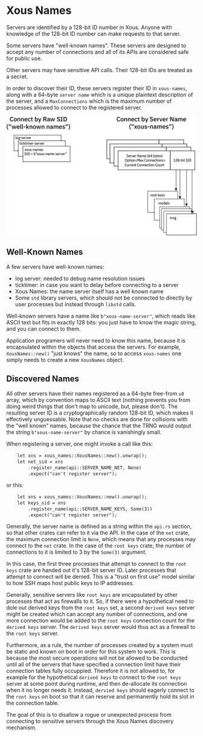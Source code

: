 # Xous Names

Servers are identified by a 128-bit ID number in Xous. Anyone with knowledge of the 128-bit ID number can make requests to that server.

Some servers have "well-known names". These servers are designed to accept any number of connections and all of its APIs are considered safe for public use.

Other servers may have sensitive API calls. Their 128-bit IDs are treated as a secret.

In order to discover their ID, these servers register their ID in `xous-names`, along with a 64-byte `server name` which is a unique plaintext description of the server, and a `MaxConnections` which is the maximum number of processes allowed to connect to the registered server.

![overview of Xous names](images/xous-names.png)

## Well-Known Names

A few servers have well-known names:

- log server: needed to debug name resolution issues
- ticktimer: in case you want to delay before connecting to a server
- Xous Names: the name server itself has a well known name
- Some `std` library servers, which should not be connected to directly by user processes but instead through `libstd` calls.

Well-known servers have a name like `b"xous-name-server"`, which reads like ASCII text but fits in exactly 128 bits: you just have to know the magic string, and you can connect to them.

Application programers will never need to know this name, because it is encapsulated within the objects that access the servers. For example, `XousNames::new()` "just knows" the name, so to access `xous-names` one simply needs to create a new `XousNames` object.

## Discovered Names

All other servers have their names registered as a 64-byte free-from `u8` array, which by convention maps to ASCII text (nothing prevents you from doing weird things that don't map to unicode, but, please don't). The resulting server ID is a cryptographically random 128-bit ID, which makes it effectively unguessable. Note that no checks are done for collisions with the "well known" names, because the chance that the TRNG would output the string `b"xous-name-server"` by chance is vanishingly small.

When registering a server, one might invoke a call like this:

```rust,noplayground,ignore
    let xns = xous_names::XousNames::new().unwrap();
    let net_sid = xns
        .register_name(api::SERVER_NAME_NET, None)
        .expect("can't register server");
```

or this:

```rust,noplayground,ignore
    let xns = xous_names::XousNames::new().unwrap();
    let keys_sid = xns
        .register_name(api::SERVER_NAME_KEYS, Some(3))
        .expect("can't register server");
```

Generally, the server name is defined as a string within the `api.rs` section, so that other crates can refer to it via the API. In the case of the `net` crate, the maximum connection limit is `None`, which means that any processes may connect to the `net` crate. In the case of the `root keys` crate, the number of connections to it is limited to 3 by the `Some(3)` argument.

In this case, the first three processes that attempt to connect to the `root keys` crate are handed out it's 128-bit server ID. Later processes that attempt to connect will be denied. This is a "trust on first use" model similar to how SSH maps host public keys to IP addresses.

Generally, sensitive servers like `root keys` are encapsulated by other processes that act as firewalls to it. So, if there were a hypothetical need to dole out derived keys from the `root keys` set, a second `derived keys` server might be created which can accept any number of connections, and one more connection would be added to the `root keys` connection count for the `derived keys` server. The `derived keys` server would thus act as a firewall to the `root keys` server.

Furthermore, as a rule, the number of processes created by a system must be static and known on boot in order for this system to work. This is because the most secure operations will not be allowed to be conducted until all of the servers that have specified a connection limit have their connection tables fully occuppied. Therefore it is not allowed to, for example for the hypothetical `derived keys` to connect to the `root keys` server at some point during runtime, and then de-allocate its connection when it no longer needs it. Instead, `dervied keys` should eagerly connect to the `root keys` on boot so that it can reserve and permanently hold its slot in the connection table.

The goal of this is to disallow a rogue or unexpected process from connecting to sensitive servers through the Xous Names discovery mechanism.